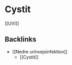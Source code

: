 # Cystit
[[UVI]]

## Backlinks
* [[Nedre urinvejsinfektion]]
	* [[Cystit]]

<!-- #anki/tag/med/Gynecology #anki/deck/Medicine #anki/tag/med/GP #anki/tag/med/Urology -->

<!-- {BearID:2E6E9FA7-9AC4-4EFC-ACF3-53D301DF1F2C-53319-00006A7ABFA3D3CA} -->
